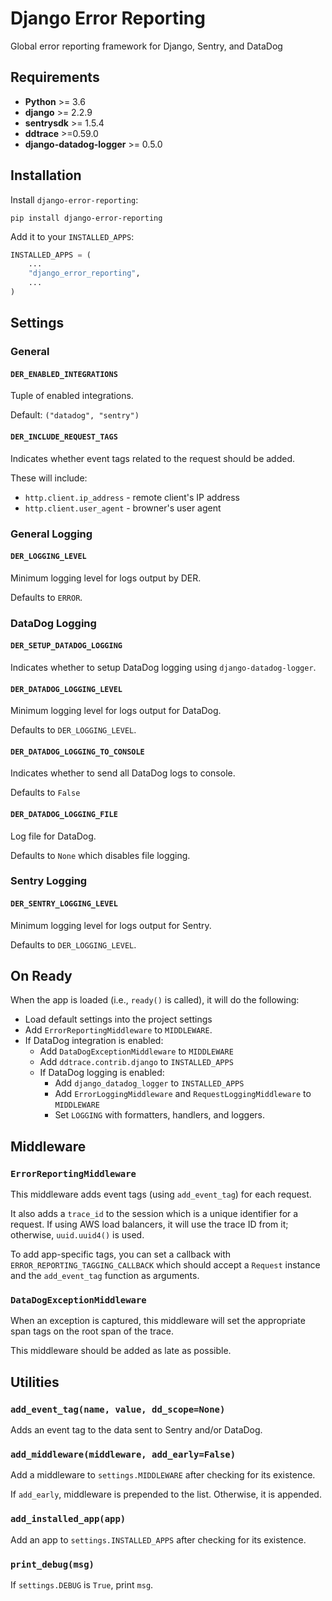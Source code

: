 # Django Error Reporting
Global error reporting framework for Django, Sentry, and DataDog

## Requirements

* **Python** >= 3.6
* **django** >= 2.2.9
* **sentrysdk** >= 1.5.4 
* **ddtrace** >=0.59.0
* **django-datadog-logger** >= 0.5.0

## Installation

Install `django-error-reporting`:
```
pip install django-error-reporting
```

Add it to your `INSTALLED_APPS`:
```python
INSTALLED_APPS = (
    ...
    "django_error_reporting",
    ...
)
```

## Settings

### General

#### `DER_ENABLED_INTEGRATIONS`

Tuple of enabled integrations.

Default: `("datadog", "sentry")`


#### `DER_INCLUDE_REQUEST_TAGS`

Indicates whether event tags related to the request should be added.

These will include:
 * `http.client.ip_address` - remote client's IP address
 * `http.client.user_agent` - browner's user agent

### General Logging

#### `DER_LOGGING_LEVEL`

Minimum logging level for logs output by DER.

Defaults to `ERROR`.

### DataDog Logging

#### `DER_SETUP_DATADOG_LOGGING`

Indicates whether to setup DataDog logging using `django-datadog-logger`.

#### `DER_DATADOG_LOGGING_LEVEL`

Minimum logging level for logs output for DataDog.

Defaults to `DER_LOGGING_LEVEL`.

#### `DER_DATADOG_LOGGING_TO_CONSOLE`

Indicates whether to send all DataDog logs to console.

Defaults to `False`

#### `DER_DATADOG_LOGGING_FILE`

Log file for DataDog.

Defaults to `None` which disables file logging.

### Sentry Logging

#### `DER_SENTRY_LOGGING_LEVEL`

Minimum logging level for logs output for Sentry.

Defaults to `DER_LOGGING_LEVEL`.

## On Ready

When the app is loaded (i.e., `ready()` is called), it will do the following:
 * Load default settings into the project settings
 * Add `ErrorReportingMiddleware` to `MIDDLEWARE`.
 * If DataDog integration is enabled:
   * Add `DataDogExceptionMiddleware` to `MIDDLEWARE`
   * Add `ddtrace.contrib.django` to `INSTALLED_APPS`
   * If DataDog logging is enabled:
     * Add `django_datadog_logger` to `INSTALLED_APPS`
     * Add `ErrorLoggingMiddleware` and `RequestLoggingMiddleware` to `MIDDLEWARE`
     * Set `LOGGING` with formatters, handlers, and loggers.


## Middleware

### `ErrorReportingMiddleware`

This middleware adds event tags (using `add_event_tag`) for each request. 

It also adds a `trace_id` to the session which is a unique identifier for a request. If using AWS load balancers, it will use the trace ID from it; otherwise, `uuid.uuid4()` is used.

To add app-specific tags, you can set a callback with `ERROR_REPORTING_TAGGING_CALLBACK` which should accept a `Request` instance and the `add_event_tag` function as arguments.

### `DataDogExceptionMiddleware`

When an exception is captured, this middleware will set the appropriate span tags on the root span of the trace. 

This middleware should be added as late as possible.

## Utilities

### `add_event_tag(name, value, dd_scope=None)`

Adds an event tag to the data sent to Sentry and/or DataDog. 

### `add_middleware(middleware, add_early=False)`

Add a middleware to `settings.MIDDLEWARE` after checking for its existence.

If `add_early`, middleware is prepended to the list. Otherwise, it is appended.

### `add_installed_app(app)`

Add an app to `settings.INSTALLED_APPS` after checking for its existence. 

### `print_debug(msg)`

If `settings.DEBUG` is `True`, print `msg`.
